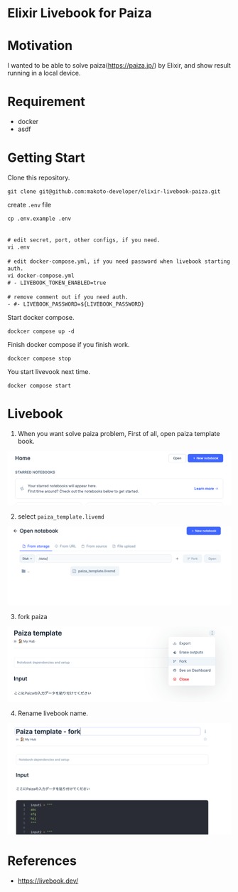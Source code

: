 # Elixir Livebook for Paiza

# Motivation

I wanted to be able to solve paiza(https://paiza.jp/) by Elixir, and show result running in a local device.

# Requirement

- docker
- asdf

# Getting Start

Clone this repository.

```shell
git clone git@github.com:makoto-developer/elixir-livebook-paiza.git
```

create `.env` file

```shell
cp .env.example .env


# edit secret, port, other configs, if you need.
vi .env

# edit docker-compose.yml, if you need password when livebook starting auth.
vi docker-compose.yml
# - LIVEBOOK_TOKEN_ENABLED=true

# remove comment out if you need auth.
- #- LIVEBOOK_PASSWORD=${LIVEBOOK_PASSWORD}
```

Start docker compose.

```shell
dockcer compose up -d
```

Finish docker compose if you finish work.

```shell
dockcer compose stop
```

You start livevook next time.

```shell
docker compose start
```

# Livebook

1. When you want solve paiza problem, First of all, open paiza template book.

![open_template.png](assets/open_template.png)

2. select `paiza_template.livemd`

![select_paiza_templete_livebook.png](assets/select_paiza_templete_livebook.png)

3. fork paiza

![paiza_template_fork.png](assets/paiza_tempalte_fork.png)

4. Rename livebook name.

![rename_livebook.png](assets/rename_livebook.png)

# References

- https://livebook.dev/
